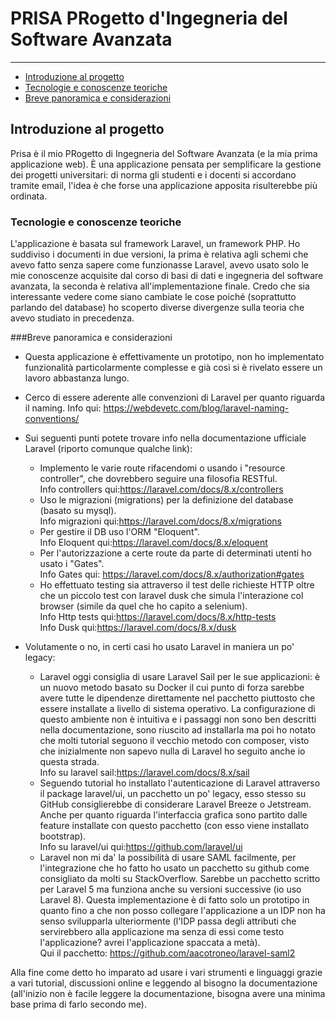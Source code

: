 # PRISA PRogetto d'Ingegneria del Software Avanzata

---

- [Introduzione al progetto](#section-1)
- [Tecnologie e conoscenze teoriche](#section-2)
- [Breve panoramica e considerazioni](#section-3)

<a name="section-1"></a>
## Introduzione al progetto

Prisa è il mio PRogetto di Ingegneria del Software Avanzata (e la mia prima applicazione web).
È una applicazione pensata per semplificare la gestione dei progetti universitari: di norma gli studenti e i docenti si accordano tramite email, l'idea è che forse una applicazione apposita risulterebbe più ordinata.

<a name="section-2"></a>
### Tecnologie e conoscenze teoriche
L'applicazione è basata sul framework Laravel, un framework PHP.
Ho suddiviso i documenti in due versioni, la prima è relativa agli schemi che avevo fatto senza sapere come funzionasse Laravel, avevo usato solo le mie conoscenze acquisite dal corso di basi di dati e ingegneria del software avanzata, la seconda è relativa all'implementazione finale.
Credo che sia interessante vedere come siano cambiate le cose poiché (soprattutto parlando del database) ho scoperto diverse divergenze sulla teoria che avevo studiato in precedenza.

<a name="section-3"></a>
###Breve panoramica e considerazioni
- Questa applicazione è effettivamente un prototipo, non ho implementato funzionalità particolarmente complesse e già così si è rivelato essere un lavoro abbastanza lungo.
- Cerco di essere aderente alle convenzioni di Laravel per quanto riguarda il naming. 
Info qui: https://webdevetc.com/blog/laravel-naming-conventions/
- Sui seguenti punti potete trovare info nella documentazione ufficiale Laravel (riporto comunque qualche link):
    - Implemento le varie route rifacendomi o usando i "resource controller", che dovrebbero seguire una filosofia RESTful.  
    Info controllers qui:https://laravel.com/docs/8.x/controllers
    - Uso le migrazioni (migrations) per la definizione del database (basato su mysql).  
    Info migrazioni qui:https://laravel.com/docs/8.x/migrations
    - Per gestire il DB uso l'ORM "Eloquent".  
    Info Eloquent qui:https://laravel.com/docs/8.x/eloquent
    - Per l'autorizzazione a certe route da parte di determinati utenti ho usato i "Gates".    
    Info Gates qui: https://laravel.com/docs/8.x/authorization#gates
    - Ho effettuato testing sia attraverso il test delle richieste HTTP oltre che un piccolo test con laravel dusk che simula l'interazione col browser (simile da quel che ho capito a selenium).  
    Info Http tests qui:https://laravel.com/docs/8.x/http-tests  
    Info Dusk qui:https://laravel.com/docs/8.x/dusk  

- Volutamente o no, in certi casi ho usato Laravel in maniera un po' legacy:
    - Laravel oggi consiglia di usare Laravel Sail per le sue applicazioni: è un nuovo metodo basato su Docker il cui punto di forza sarebbe avere tutte le dipendenze direttamente nel pacchetto piuttosto che essere installate a livello di sistema operativo. La configurazione di questo ambiente non è intuitiva e i passaggi non sono ben descritti nella documentazione, sono riuscito ad installarla ma poi ho notato che molti tutorial seguono il vecchio metodo con composer, visto che inizialmente non sapevo nulla di Laravel ho seguito anche io questa strada.   
    Info su laravel sail:https://laravel.com/docs/8.x/sail
    - Seguendo tutorial ho installato l'autenticazione di Laravel attraverso il package laravel/ui, un pacchetto un po' legacy, esso stesso su GitHub consiglierebbe di considerare Laravel Breeze o Jetstream. Anche per quanto riguarda l'interfaccia grafica sono partito dalle feature installate con questo pacchetto (con esso viene installato bootstrap).   
    Info su laravel/ui qui:https://github.com/laravel/ui
    - Laravel non mi da' la possibilità di usare SAML facilmente, per l'integrazione che ho fatto ho usato un pacchetto su github come consigliato da molti su StackOverflow. 
    Sarebbe un pacchetto scritto per Laravel 5 ma funziona anche su versioni successive (io uso Laravel 8).
    Questa implementazione è di fatto solo un prototipo in quanto fino a che non posso collegare l'applicazione a un IDP non ha senso svilupparla ulteriormente (l'IDP passa degli attributi che servirebbero alla applicazione ma senza di essi come testo l'applicazione? avrei l'applicazione spaccata a metà).  
    Qui il pacchetto: https://github.com/aacotroneo/laravel-saml2
    
Alla fine come detto ho imparato ad usare i vari strumenti e linguaggi grazie a vari tutorial, discussioni online e leggendo al bisogno la documentazione (all'inizio non è facile leggere la documentazione, bisogna avere una minima base prima di farlo secondo me).
